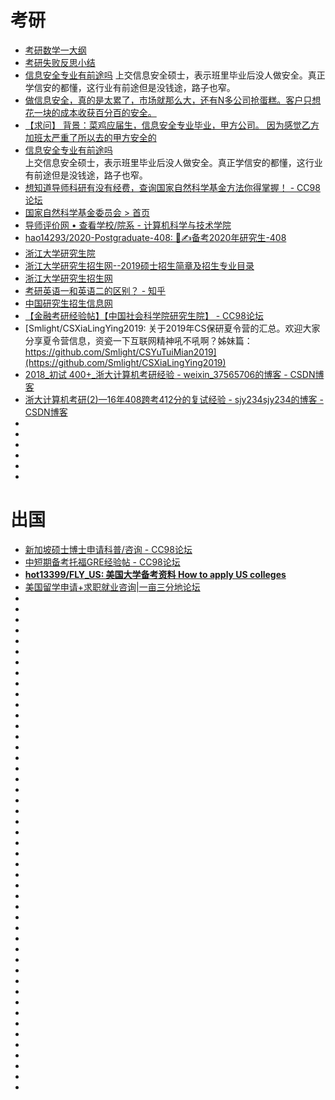# 考研


*   [考研数学一大纲](https://baike.baidu.com/item/%E8%80%83%E7%A0%94%E6%95%B0%E5%AD%A6%E4%B8%80%E5%A4%A7%E7%BA%B2/5124292?fr=aladdin)
*   [考研失败反思小结](https://mp.weixin.qq.com/s/3z20bekvxz0KepO5whgy6Q)
*   [信息安全专业有前途吗](https://maimai.cn/web/gossip_detail?src=app&webid=eyJhbGciOiJIUzI1NiIsInR5cCI6IkpXVCJ9.eyJlZ2lkIjoiYzMwODk0ZWFkMTUyMTFlOWExNDIyNDZlOTZiNDgwODgiLCJ1IjoyMTkyMDQwNDEsImlkIjoyMzU4MjE0OH0.DakbOm29cm6c0sBGdu4Lnt6td2_sbc7cwxz_Maq0n7Y)
上交信息安全硕士，表示班里毕业后没人做安全。真正学信安的都懂，这行业有前途但是没钱途，路子也窄。                  
*   [做信息安全，真的是太累了，市场就那么大，还有N多公司抢蛋糕。客户只想花一块的成本收获百分百的安全。](https://maimai.cn/web/gossip_detail?src=app&webid=eyJhbGciOiJIUzI1NiIsInR5cCI6IkpXVCJ9.eyJlZ2lkIjoiZjQ0YjE3OWFmZGRhMTFlOGE3ZTk1MjU0MDBkYjdmOTQiLCJ1IjoyMTkyMDQwNDEsImlkIjoxODM4Mzk0NH0.D47yTQCE9rmIyvmG2HDLEYaUmpTSIv1TLjAsR0QqEUU)            
*   [【求问】 背景：菜鸡应届生，信息安全专业毕业，甲方公司。 因为感觉乙方加班太严重了所以去的甲方安全的](https://maimai.cn/web/gossip_detail?src=app&webid=eyJhbGciOiJIUzI1NiIsInR5cCI6IkpXVCJ9.eyJlZ2lkIjoiNjcwMDA0ZmNmZGRjMTFlOGE3ZTk1MjU0MDBkYjdmOTQiLCJ1IjoyMTkyMDQwNDEsImlkIjoxODU5MjkxM30.KU9kJUUwln_c8XO5cAk_3GPBJZCc3-ListolQl_GaNo)          
*   [信息安全专业有前途吗](https://maimai.cn/web/gossip_detail?src=app&webid=eyJhbGciOiJIUzI1NiIsInR5cCI6IkpXVCJ9.eyJlZ2lkIjoiYzMwODk0ZWFkMTUyMTFlOWExNDIyNDZlOTZiNDgwODgiLCJ1IjoyMTkyMDQwNDEsImlkIjoyMzU4MjE0OH0.DakbOm29cm6c0sBGdu4Lnt6td2_sbc7cwxz_Maq0n7Y)              
上交信息安全硕士，表示班里毕业后没人做安全。真正学信安的都懂，这行业有前途但是没钱途，路子也窄。           
*   [想知道导师科研有没有经费，查询国家自然科学基金方法你得掌握！ - CC98论坛](https://www.cc98.org/topic/4784541)
*   [国家自然科学基金委员会 > 首页](http://www.nsfc.gov.cn/)
*   [导师评价网 • 查看学校/院系 - 计算机科学与技术学院](https://www.mysupervisor.org/viewforum.php?f=515&sid=d5fbe317ce6d596417918e53e9084414)
*   [hao14293/2020-Postgraduate-408: 💯✍备考2020年研究生-408](https://github.com/hao14293/2020-Postgraduate-408)
*   [浙江大学研究生院](http://grs.zju.edu.cn/)
*   [浙江大学研究生招生网--2019硕士招生简章及招生专业目录](http://grs.zju.edu.cn/yjszs/redir.php?catalog_id=131815&object_id=145597)
*   [浙江大学研究生招生网](http://grs.zju.edu.cn/yjszs/)
*   [考研英语一和英语二的区别？ - 知乎](https://www.zhihu.com/question/25010666)
*   [中国研究生招生信息网](https://yz.chsi.com.cn/)
*   [【金融考研经验帖】【中国社会科学院研究生院】 - CC98论坛](https://www.cc98.org/topic/4165771)
*   [Smlight/CSXiaLingYing2019: 关于2019年CS保研夏令营的汇总。欢迎大家分享夏令营信息，资瓷一下互联网精神吼不吼啊？姊妹篇：https://github.com/Smlight/CSYuTuiMian2019](https://github.com/Smlight/CSXiaLingYing2019)
*   [2018_初试 400+_浙大计算机考研经验 - weixin_37565706的博客 - CSDN博客](https://blog.csdn.net/weixin_37565706/article/details/79701345)
*   [浙大计算机考研(2)—16年408跨考412分的复试经验 - sjy234sjy234的博客 - CSDN博客](https://blog.csdn.net/sjy234sjy234/article/details/81880548)
*   []()
*   []()
*   []()
*   []()
*   []()
*   []()

# 出国

*   [新加坡硕士博士申请科普/咨询 - CC98论坛](https://www.cc98.org/topic/4820288)
*   [中短期备考托福GRE经验帖 - CC98论坛](https://www.cc98.org/topic/4737741)
*   [**hot13399/FLY_US: 美国大学备考资料 How to apply US colleges**](https://github.com/hot13399/FLY_US)
*   [美国留学申请+求职就业咨询|一亩三分地论坛](https://www.1point3acres.com/)
*   []()
*   []()
*   []()
*   []()
*   []()
*   []()
*   []()
*   []()
*   []()
*   []()
*   []()
*   []()
*   []()
*   []()
*   []()
*   []()
*   []()
*   []()
*   []()
*   []()
*   []()
*   []()
*   []()
*   []()
*   []()
*   []()
*   []()
*   []()
*   []()
*   []()
*   []()
*   []()
*   []()
*   []()
*   []()
*   []()
*   []()
*   []()
*   []()
*   []()
*   []()
*   []()
*   []()
*   []()
*   []()
*   []()
*   []()
